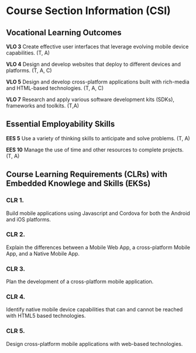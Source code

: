 # Course Section Information (CSI)

## Vocational Learning Outcomes

**VLO 3** Create effective user interfaces that leverage evolving mobile device capabilities. (T, A)

**VLO 4** Design and develop websites that deploy to different devices and platforms. (T, A, 
C)

**VLO 5** Design and develop cross-platform applications built with rich-media and HTML-based technologies. (T, A, C)

**VLO 7** Research and apply various software development kits (SDKs), frameworks and toolkits. (T,A)


## Essential Employability Skills

**EES 5** Use a variety of thinking skills to anticipate and solve problems.  (T, A)

**EES 10** Manage the use of time and other resources to complete projects. (T, A)

## Course Learning Requirements (CLRs) with Embedded Knowlege and Skills (EKSs)

### CLR 1. 

Build mobile applications using Javascript and Cordova for both the Android and iOS platforms.

### CLR 2.  

Explain the differences between a Mobile Web App, a cross-platform Mobile App, and a Native Mobile App.

### CLR 3. 

Plan the development of a cross-platform mobile application.

### CLR 4. 

 Identify native mobile device capabilities that can and cannot be reached with HTML5 based technologies.

### CLR 5. 

Design cross-platform mobile applications with web-based technologies. 
